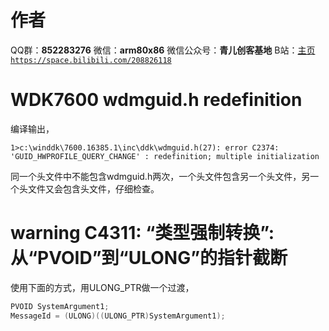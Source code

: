 ﻿# 作者
QQ群：**852283276**
微信：**arm80x86**
微信公众号：**青儿创客基地**
B站：[主页 `https://space.bilibili.com/208826118`](https://space.bilibili.com/208826118)

# WDK7600 wdmguid.h redefinition
编译输出，
```shell
1>c:\winddk\7600.16385.1\inc\ddk\wdmguid.h(27): error C2374: 'GUID_HWPROFILE_QUERY_CHANGE' : redefinition; multiple initialization
```
同一个头文件中不能包含wdmguid.h两次，一个头文件包含另一个头文件，另一个头文件又会包含头文件，仔细检查。

#  warning C4311: “类型强制转换”: 从“PVOID”到“ULONG”的指针截断
使用下面的方式，用ULONG_PTR做一个过渡，
```c
PVOID SystemArgument1;
MessageId = (ULONG)((ULONG_PTR)SystemArgument1);
```

